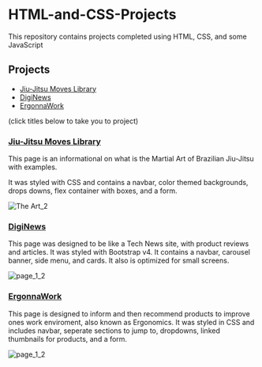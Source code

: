 # HTML-and-CSS-Projects
This repository contains projects completed using HTML, CSS, and some JavaScript

## Projects

- [Jiu-Jitsu Moves Library](#jiu-jitsu-moves-library)
- [DigiNews](#diginews)
- [ErgonnaWork](#ergonnawork)

(click titles below to take you to project)

### [Jiu-Jitsu Moves Library](https://github.com/jeanMachadoNotes/HTML-and-CSS-Projects/tree/main/One-Page-Website)

This page is an informational on what is the Martial Art of Brazilian Jiu-Jitsu with examples. 

It was styled with CSS and contains a navbar, color themed backgrounds, drops downs, flex container with boxes, and a form.

![The Art_2](https://user-images.githubusercontent.com/98543446/167209616-52a7d5b1-3732-4323-9db9-06788f38069f.png)

### [DigiNews](https://github.com/jeanMachadoNotes/HTML-and-CSS-Projects/tree/main/bootstrap4_project)

This page was designed to be like a Tech News site, with product reviews and articles. It was styled with Bootstrap v4. It contains a navbar, carousel banner, side menu, and cards. It also is optimized for small screens.

![page_1_2](https://user-images.githubusercontent.com/98543446/167209594-7ca6b174-fc68-4fc2-9328-13f73f9f9360.png)

### [ErgonnaWork](https://github.com/jeanMachadoNotes/HTML-and-CSS-Projects/tree/main/project)

This page is designed to inform and then recommend products to improve ones work enviroment, also known as Ergonomics. It was styled in CSS and includes navbar, seperate sections to jump to, dropdowns, linked thumbnails for products, and a form.

![page_1_2](https://user-images.githubusercontent.com/98543446/167209657-234d8f9f-270a-4090-a340-7c9a4851b5cc.png)

